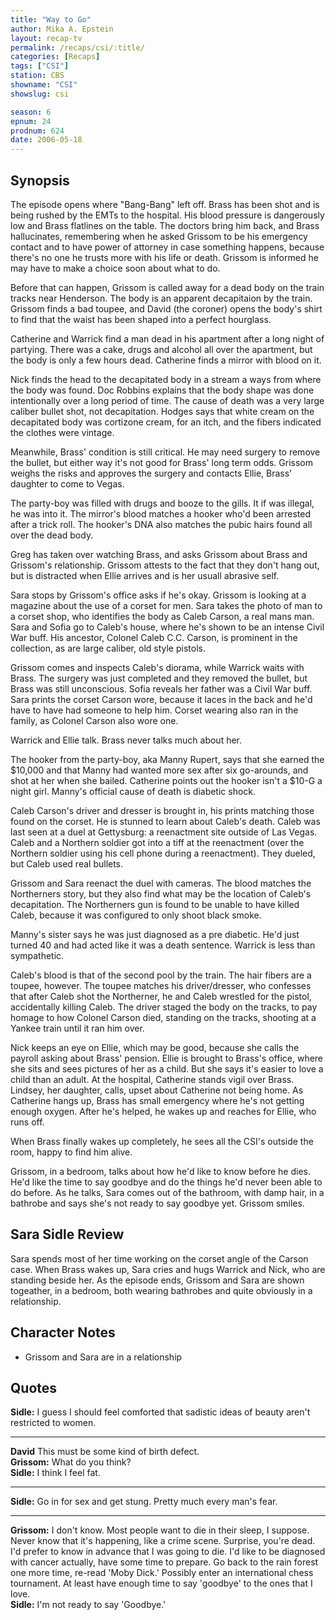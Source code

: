 ```yaml
---
title: "Way to Go"
author: Mika A. Epstein
layout: recap-tv
permalink: /recaps/csi/:title/
categories: [Recaps]
tags: ["CSI"]
station: CBS
showname: "CSI"
showslug: csi

season: 6  
epnum: 24
prodnum: 624  
date: 2006-05-18
---
```


## Synopsis

The episode opens where "Bang-Bang" left off. Brass has been shot and is being rushed by the EMTs to the hospital. His blood pressure is dangerously low and Brass flatlines on the table. The doctors bring him back, and Brass hallucinates, remembering when he asked Grissom to be his emergency contact and to have power of attorney in case something happens, because there's no one he trusts more with his life or death. Grissom is informed he may have to make a choice soon about what to do.

Before that can happen, Grissom is called away for a dead body on the train tracks near Henderson. The body is an apparent decapitaion by the train. Grissom finds a bad toupee, and David (the coroner) opens the body's shirt to find that the waist has been shaped into a perfect hourglass.

Catherine and Warrick find a man dead in his apartment after a long night of partying. There was a cake, drugs and alcohol all over the apartment, but the body is only a few hours dead. Catherine finds a mirror with blood on it.

Nick finds the head to the decapitated body in a stream a ways from where the body was found. Doc Robbins explains that the body shape was done intentionally over a long period of time. The cause of death was a very large caliber bullet shot, not decapitation. Hodges says that white cream on the decapitated body was cortizone cream, for an itch, and the fibers indicated the clothes were vintage.

Meanwhile, Brass' condition is still critical. He may need surgery to remove the bullet, but either way it's not good for Brass' long term odds. Grissom weighs the risks and approves the surgery and contacts Ellie, Brass' daughter to come to Vegas.

The party-boy was filled with drugs and booze to the gills. It if was illegal, he was into it. The mirror's blood matches a hooker who'd been arrested after a trick roll. The hooker's DNA also matches the pubic hairs found all over the dead body.

Greg has taken over watching Brass, and asks Grissom about Brass and Grissom's relationship. Grissom attests to the fact that they don't hang out, but is distracted when Ellie arrives and is her usuall abrasive self.

Sara stops by Grissom's office asks if he's okay. Grissom is looking at a magazine about the use of a corset for men. Sara takes the photo of man to a corset shop, who identifies the body as Caleb Carson, a real mans man. Sara and Sofia go to Caleb's house, where he's shown to be an intense Civil War buff. His ancestor, Colonel Caleb C.C. Carson, is prominent in the collection, as are large caliber, old style pistols.

Grissom comes and inspects Caleb's diorama, while Warrick waits with Brass. The surgery was just completed and they removed the bullet, but Brass was still unconscious. Sofia reveals her father was a Civil War buff. Sara prints the corset Carson wore, because it laces in the back and he'd have to have had someone to help him. Corset wearing also ran in the family, as Colonel Carson also wore one.

Warrick and Ellie talk. Brass never talks much about her.

The hooker from the party-boy, aka Manny Rupert, says that she earned the $10,000 and that Manny had wanted more sex after six go-arounds, and shot at her when she bailed. Catherine points out the hooker isn't a $10-G a night girl. Manny's official cause of death is diabetic shock.

Caleb Carson's driver and dresser is brought in, his prints matching those found on the corset. He is stunned to learn about Caleb's death. Caleb was last seen at a duel at Gettysburg: a reenactment site outside of Las Vegas. Caleb and a Northern soldier got into a tiff at the reenactment (over the Northern soldier using his cell phone during a reenactment). They dueled, but Caleb used real bullets.

Grissom and Sara reenact the duel with cameras. The blood matches the Northerners story, but they also find what may be the location of Caleb's decapitation. The Northerners gun is found to be unable to have killed Caleb, because it was configured to only shoot black smoke.

Manny's sister says he was just diagnosed as a pre diabetic. He'd just turned 40 and had acted like it was a death sentence. Warrick is less than sympathetic.

Caleb's blood is that of the second pool by the train. The hair fibers are a toupee, however. The toupee matches his driver/dresser, who confesses that after Caleb shot the Northerner, he and Caleb wrestled for the pistol, accidentally killing Caleb. The driver staged the body on the tracks, to pay homage to how Colonel Carson died, standing on the tracks, shooting at a Yankee train until it ran him over.

Nick keeps an eye on Ellie, which may be good, because she calls the payroll asking about Brass' pension. Ellie is brought to Brass's office, where she sits and sees pictures of her as a child. But she says it's easier to love a child than an adult. At the hospital, Catherine stands vigil over Brass. Lindsey, her daughter, calls, upset about Catherine not being home. As Catherine hangs up, Brass has small emergency where he's not getting enough oxygen. After he's helped, he wakes up and reaches for Ellie, who runs off.

When Brass finally wakes up completely, he sees all the CSI's outside the room, happy to find him alive.

Grissom, in a bedroom, talks about how he'd like to know before he dies. He'd like the time to say goodbye and do the things he'd never been able to do before. As he talks, Sara comes out of the bathroom, with damp hair, in a bathrobe and says she's not ready to say goodbye yet. Grissom smiles.

## Sara Sidle Review

Sara spends most of her time working on the corset angle of the Carson case. When Brass wakes up, Sara cries and hugs Warrick and Nick, who are standing beside her. As the episode ends, Grissom and Sara are shown togeather, in a bedroom, both wearing bathrobes and quite obviously in a relationship.

## Character Notes

* Grissom and Sara are in a relationship

## Quotes

**Sidle:** I guess I should feel comforted that sadistic ideas of beauty aren't restricted to women.  

- - -

**David** This must be some kind of birth defect.  
**Grissom:** What do you think?  
**Sidle:** I think I feel fat.  

- - -

**Sidle:** Go in for sex and get stung. Pretty much every man's fear.
  
- - -

**Grissom:** I don't know. Most people want to die in their sleep, I suppose. Never know that it's happening, like a crime scene. Surprise, you're dead. I'd prefer to know in advance that I was going to die. I'd like to be diagnosed with cancer actually, have some time to prepare. Go back to the rain forest one more time, re-read 'Moby Dick.' Possibly enter an international chess tournament. At least have enough time to say 'goodbye' to the ones that I love.  
**Sidle:** I'm not ready to say 'Goodbye.'